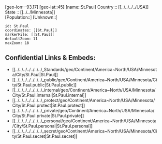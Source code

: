 ﻿---
location: [45,-93.17] 
mapzoom: [7,12] 
mapmarker: city 
type: City
tags:
- geo/City


SpocWebEntityId: 34482
isDeleted: false
confidential: public

---
[geo-lon::-93.17] 
[geo-lat::45] 
[name::St.Paul] 
Country :: [[../../../../USA]]  
State :: [[../../Minnesota]]  
[Population::] 
[Unknown::] 


```leaflet
id: St.Paul
coordinates: [[St.Paul]] 
markerFile: [[St.Paul]] 
defaultZoom: 11 
maxZoom: 18
```


## Confidential Links & Embeds: 
- [[../../../../../../../_Standards/geo/Continent/America~North/USA/Minnesota/City/St.Paul|St.Paul]] 
- [[../../../../../../../_public/geo/Continent/America~North/USA/Minnesota/City/St.Paul.public|St.Paul.public]] 
- [[../../../../../../../_internal/geo/Continent/America~North/USA/Minnesota/City/St.Paul.internal|St.Paul.internal]] 
- [[../../../../../../../_protect/geo/Continent/America~North/USA/Minnesota/City/St.Paul.protect|St.Paul.protect]] 
- [[../../../../../../../_private/geo/Continent/America~North/USA/Minnesota/City/St.Paul.private|St.Paul.private]] 
- [[../../../../../../../_personal/geo/Continent/America~North/USA/Minnesota/City/St.Paul.personal|St.Paul.personal]] 
- [[../../../../../../../_secret/geo/Continent/America~North/USA/Minnesota/City/St.Paul.secret|St.Paul.secret]] 
